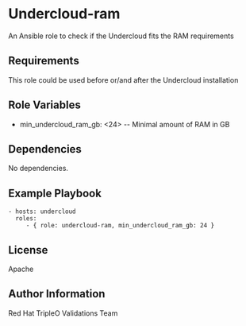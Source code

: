 Undercloud-ram
==============

An Ansible role to check if the Undercloud fits the RAM requirements

Requirements
------------

This role could be used before or/and after the Undercloud installation

Role Variables
--------------

- min_undercloud_ram_gb: <24> -- Minimal amount of RAM in GB

Dependencies
------------

No dependencies.

Example Playbook
----------------

    - hosts: undercloud
      roles:
         - { role: undercloud-ram, min_undercloud_ram_gb: 24 }

License
-------

Apache

Author Information
------------------

Red Hat TripleO Validations Team
